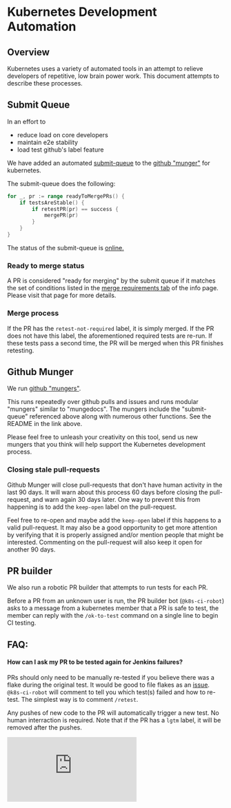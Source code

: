 # Kubernetes Development Automation

## Overview

Kubernetes uses a variety of automated tools in an attempt to relieve developers
of repetitive, low brain power work. This document attempts to describe these
processes.


## Submit Queue

In an effort to
   * reduce load on core developers
   * maintain e2e stability
   * load test github's label feature

We have added an automated [submit-queue](https://github.com/kubernetes/test-infra/tree/master/mungegithub/submit-queue)
to the
[github "munger"](https://github.com/kubernetes/test-infra/tree/master/mungegithub)
for kubernetes.

The submit-queue does the following:

```go
for _, pr := range readyToMergePRs() {
    if testsAreStable() {
        if retestPR(pr) == success {
            mergePR(pr)
        }
    }
}
```

The status of the submit-queue is [online.](http://submit-queue.k8s.io/)

### Ready to merge status

A PR is considered "ready for merging" by the submit queue if it matches the set
of conditions listed in the [merge requirements tab](http://submit-queue.k8s.io/#/info)
of the info page.
Please visit that page for more details.

### Merge process

If the PR has the `retest-not-required` label, it is simply merged. If the PR does
not have this label, the aforementioned required tests are re-run.
If these tests pass a second time, the PR will be merged when this PR finishes retesting.

## Github Munger

We run [github "mungers"](https://github.com/kubernetes/test-infra/tree/master/mungegithub).

This runs repeatedly over github pulls and issues and runs modular "mungers"
similar to "mungedocs". The mungers include the "submit-queue" referenced above along
with numerous other functions. See the README in the link above.

Please feel free to unleash your creativity on this tool, send us new mungers
that you think will help support the Kubernetes development process.

### Closing stale pull-requests

Github Munger will close pull-requests that don't have human activity in the
last 90 days. It will warn about this process 60 days before closing the
pull-request, and warn again 30 days later. One way to prevent this from
happening is to add the `keep-open` label on the pull-request.

Feel free to re-open and maybe add the `keep-open` label if this happens to a
valid pull-request. It may also be a good opportunity to get more attention by
verifying that it is properly assigned and/or mention people that might be
interested. Commenting on the pull-request will also keep it open for another 90
days.

## PR builder

We also run a robotic PR builder that attempts to run tests for each PR.

Before a PR from an unknown user is run, the PR builder bot (`@k8s-ci-robot`) asks to
a message from a kubernetes member that a PR is safe to test, the member can
reply with the `/ok-to-test` command on a single line to begin CI testing.

## FAQ:

#### How can I ask my PR to be tested again for Jenkins failures?

PRs should only need to be manually re-tested if you believe there was a flake
during the original test. It would be good to file flakes as an
[issue](https://github.com/kubernetes/kubernetes/issues?q=is%3Aopen+is%3Aissue+label%3Akind%2Fflake). 
`@k8s-ci-robot` will comment to tell you which test(s) failed and how to re-test. 
The simplest way is to comment `/retest`.

Any pushes of new code to the PR will automatically trigger a new test. No human
interraction is required. Note that if the PR has a `lgtm` label, it will be removed after the pushes.

<!-- BEGIN MUNGE: GENERATED_ANALYTICS -->
[![Analytics](https://kubernetes-site.appspot.com/UA-36037335-10/GitHub/docs/devel/automation.md?pixel)]()
<!-- END MUNGE: GENERATED_ANALYTICS -->
